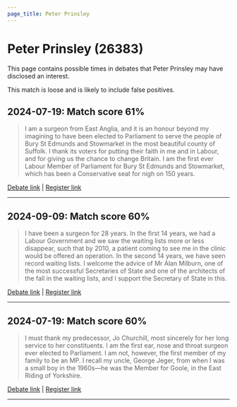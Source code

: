 ```yaml
---
page_title: Peter Prinsley
---
```


# Peter Prinsley  (26383)

This page contains possible times in debates that Peter Prinsley may have disclosed an interest.

This match is loose and is likely to include false positives. 



## 2024-07-19: Match score 61%

>I am a surgeon from East Anglia, and it is an honour beyond my imagining to have been elected to Parliament to serve the people of Bury St Edmunds and Stowmarket in the most beautiful county of Suffolk. I thank its voters for putting their faith in me and in Labour, and for giving us the chance to change Britain. I am the first ever Labour Member of Parliament for Bury St Edmunds and Stowmarket, which has been a Conservative seat for nigh on 150 years.

[Debate link](https://www.theyworkforyou.com/debates/?id=2024-07-19b.358.1) | [Register link](https://www.theyworkforyou.com/mp/26383/register)


---



## 2024-09-09: Match score 60%

>I have been a surgeon for 28 years. In the first 14 years, we had a Labour Government and we saw the waiting lists more or less disappear, such that by 2010, a patient coming to see me in the clinic would be offered an operation. In the second 14 years, we have seen record waiting lists. I welcome the advice of Mr Alan Milburn, one of the most successful Secretaries of State and one of the architects of the fall in the waiting lists, and I support the Secretary of State in this.

[Debate link](https://www.theyworkforyou.com/debates/?id=2024-09-09b.575.1) | [Register link](https://www.theyworkforyou.com/mp/26383/register)


---



## 2024-07-19: Match score 60%

>I must thank my predecessor, Jo Churchill, most sincerely for her long service to her constituents. I am the first ear, nose and throat surgeon ever elected to Parliament. I am not, however, the first member of my family to be an MP. I recall my uncle, George Jeger, from when I was a small boy in the 1960s—he was the Member for Goole, in the East Riding of Yorkshire.

[Debate link](https://www.theyworkforyou.com/debates/?id=2024-07-19b.358.1) | [Register link](https://www.theyworkforyou.com/mp/26383/register)


---

